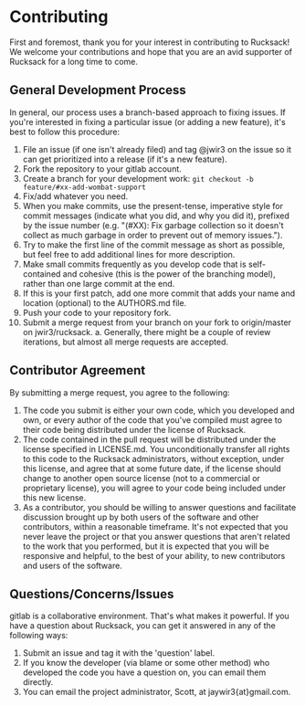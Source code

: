 Contributing
================

First and foremost, thank you for your interest in contributing to Rucksack! We welcome your contributions and hope that you are an avid supporter of Rucksack for a long time to come.

General Development Process
----------------

In general, our process uses a branch-based approach to fixing issues. If you're interested in fixing a particular issue (or adding a new feature), it's best to follow this procedure:

1. File an issue (if one isn't already filed) and tag @jwir3 on the issue so it can get prioritized into a release (if it's a new feature).
2. Fork the repository to your gitlab account.
3. Create a branch for your development work: `git checkout -b feature/#xx-add-wombat-support`
4. Fix/add whatever you need.
  1. When you make commits, use the present-tense, imperative style for commit messages (indicate what you did, and why you did it), prefixed by the issue number (e.g. "(#XX): Fix garbage collection so it doesn't collect as much garbage in order to prevent out of memory issues.").
  2. Try to make the first line of the commit message as short as possible, but feel free to add additional lines for more description.
  3. Make small commits frequently as you develop code that is self-contained and cohesive (this is the power of the branching model), rather than one large commit at the end.
  4. If this is your first patch, add one more commit that adds your name and location (optional) to the AUTHORS.md file.
5. Push your code to your repository fork.
6. Submit a merge request from your branch on your fork to origin/master on jwir3/rucksack.
  a. Generally, there might be a couple of review iterations, but almost all merge requests are accepted.

Contributor Agreement
----------------

By submitting a merge request, you agree to the following:

1. The code you submit is either your own code, which you developed and own, or every author of the code that you've compiled must agree to their code being distributed under the license of Rucksack.
2. The code contained in the pull request will be distributed under the license specified in LICENSE.md. You unconditionally transfer all rights to this code to the Rucksack administrators, without exception, under this license, and agree that at some future date, if the license should change to another open source license (not to a commercial or proprietary license), you will agree to your code being included under this new license.
3. As a contributor, you should be willing to answer questions and facilitate discussion brought up by both users of the software and other contributors, within a reasonable timeframe. It's not expected that you never leave the project or that you answer questions that aren't related to the work that you performed, but it is expected that you will be responsive and helpful, to the best of your ability, to new contributors and users of the software.

Questions/Concerns/Issues
----------------

gitlab is a collaborative environment. That's what makes it powerful. If you have a question about Rucksack, you can get it answered in any of the following ways:

1. Submit an issue and tag it with the 'question' label.
2. If you know the developer (via blame or some other method) who developed the code you have a question on, you can email them directly.
3. You can email the project administrator, Scott, at jaywir3{at}gmail.com.
